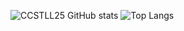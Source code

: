 ![CCSTLL25 GitHub stats](https://github-readme-stats.vercel.app/api?username=CCSTLL25&show_icons=true&theme=tokyonight)
![Top Langs](https://github-readme-stats.vercel.app/api/top-langs/?username=CCSTLL25&layout=tokyonight)
